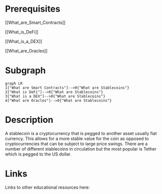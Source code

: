 # Prerequisites
[[What_are_Smart_Contracts]]


[[What_is_DeFi]]


[[What_is_a_DEX]]


[[What_are_Oracles]]

# Subgraph

```mermaid
graph LR
1["What are Smart Contracts"]-->0{"What are Stablecoins"}
2["What is DeFi"]-->0{"What are Stablecoins"}
3["What is a DEX"]-->0{"What are Stablecoins"}
4["What are Oracles"]-->0{"What are Stablecoins"}
```



# Description
A stablecoin is a cryptocurrency that is pegged to another asset usually fiat currency. This allows for a more stable value for the coin as opposed to cryptocurrencies that can be subject to large price swings. There are a number of different stablecoins in circulation but the most popular is Tether which is pegged to the US dollar.

# Links
Links to other educational resources here: